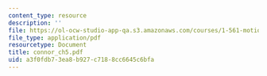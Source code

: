 ```yaml
---
content_type: resource
description: ''
file: https://ol-ocw-studio-app-qa.s3.amazonaws.com/courses/1-561-motion-based-design-fall-2003/a3f0fdb73ea8b927c7188cc6645c6bfa_connor_ch5.pdf
file_type: application/pdf
resourcetype: Document
title: connor_ch5.pdf
uid: a3f0fdb7-3ea8-b927-c718-8cc6645c6bfa
---
```

